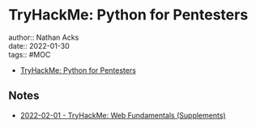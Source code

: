 # TryHackMe: Python for Pentesters

author:: Nathan Acks  
date:: 2022-01-30  
tags:: #MOC

* [TryHackMe: Python for Pentesters](https://tryhackme.com/room/pythonforcybersecurity)

## Notes

* [2022-02-01 - TryHackMe: Web Fundamentals (Supplements)](../log/2022-02-01-tryhackme-web-fundamentals-supplements.md)
